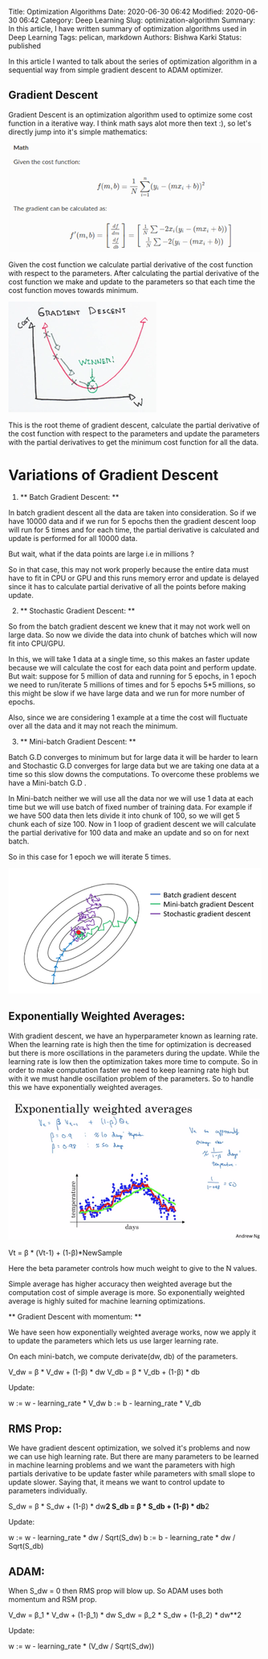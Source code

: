 Title: Optimization Algorithms
Date: 2020-06-30 06:42
Modified: 2020-06-30 06:42
Category: Deep Learning
Slug: optimization-algorithm
Summary: In this article, I have written summary of optimization algorithms used in Deep Learning
Tags: pelican, markdown
Authors: Bishwa Karki
Status: published


In this article I wanted to talk about the series of optimization algorithm in a sequential way from simple gradient descent to ADAM optimizer.

## Gradient Descent

Gradient Descent is an optimization algorithm used to optimize some cost function in a iterative way.
I think math says alot more then text :), so let's directly jump into it's simple mathematics:

![gradient_descent_derivative](../images/gradient_descent_derivative.png)

Given the cost function we calculate partial derivative of the cost function with respect to the parameters. After calculating the partial derivative of the cost function we make and update to the parameters so that each time the cost function moves towards minimum.

![gradient_descent](../images/gradient_descent.png)


This is the root theme of gradient descent, calculate the partial derivative of the cost function with respect to the parameters and update the parameters with the partial derivatives to get the minimum cost function for all the data.

# Variations of Gradient Descent

1. ** Batch Gradient Descent: **

In batch gradient descent all the data are taken into consideration. So if we have 10000 data and if we run for 5 epochs then the gradient descent loop will run for 5 times and for each time, the partial derivative is calculated and update is performed for all 10000 data.

But wait, what if the data points are large i.e in millions ?

So in that case, this may not work properly because the entire data must have to fit in CPU or GPU and this runs memory error and update is delayed since it has to calculate partial derivative of all the points before making update.

2. ** Stochastic Gradient Descent: **

So from the batch gradient descent we knew that it may not work well on large data. So now we divide the data into chunk of batches which will now fit into CPU/GPU.

In this, we will take 1 data at a single time, so this makes an faster update because we will calculate the cost for each data point and perform update.
But wait: suppose for 5 million of data and running for 5 epochs, in 1 epoch we need to run/iterate 5 millions of times and for 5 epochs 5*5 millions, so this might be slow if we have large data and we run for more number of epochs. 

Also, since we are considering 1 example at a time the cost will fluctuate over all the data and it may not reach the minimum.

3. ** Mini-batch Gradient Descent: **

Batch G.D converges to minimum but for large data it will be harder to learn and Stochastic G.D converges for large data but we are taking one data at a time so this slow downs the computations.
To overcome these problems we have a Mini-batch G.D .

In Mini-batch neither we will use all the data nor we will use 1 data at each time but we will use batch of fixed number of training data. For example if we have 500 data then lets divide it into chunk of 100, so we will get 5 chunk each of size 100. Now in 1 loop of gradient descent we will calculate the partial derivative for 100 data and make an update and so on for next batch.

So in this case for 1 epoch we will iterate 5 times.

![descent](../images/descent.png)

## Exponentially Weighted Averages:

With gradient descent, we have an hyperparameter known as learning rate. When the learning rate is high then the time for optimization is decreased but there is more oscillations in the parameters during the update. While the learning rate is low then the optimization takes more time to compute. So in order to make computation faster we need to keep learning rate high but with it we must handle oscillation problem of the parameters. So to handle this we have exponentially weighted averages.

![exponentially_mov_avg](../images/exponentially_wt_avg.png)

Vt = β * (Vt-1) + (1-β)*NewSample

Here the beta parameter controls how much weight to give to the N values.

Simple average has higher accuracy then weighted average but the computation cost of simple average is more. So exponentially weighted average is highly suited for machine learning optimizations.

** Gradient Descent with momentum: **

We have seen how exponentially weighted average works, now we apply it to update the parameters which lets us use larger learning rate.

On each mini-batch, we compute derivate(dw, db) of the parameters.

V_dw = β * V_dw + (1-β) * dw
V_db = β * V_db + (1-β) * db

Update:

w := w - learning_rate * V_dw
b := b - learning_rate * V_db


## RMS Prop:

We have gradient descent optimization, we solved it's problems and now we can use high learning rate. But there are many parameters to be learned in machine learning problems and we want the parameters with high partials derivative to be update faster while parameters with small slope to update slower. Saying that, it means we want to control update to parameters individually.

S_dw = β * S_dw + (1-β) * dw**2
S_db = β * S_db + (1-β) * db**2

Update:

w := w - learning_rate * dw / Sqrt(S_dw)
b := b - learning_rate * dw / Sqrt(S_db)

## ADAM:

When S_dw = 0 then RMS prop will blow up. So ADAM uses both momentum and RSM prop.

V_dw = β_1 * V_dw + (1-β_1) * dw
S_dw = β_2 * S_dw + (1-β_2) * dw**2

Update:

w := w - learning_rate * (V_dw  / Sqrt(S_dw))